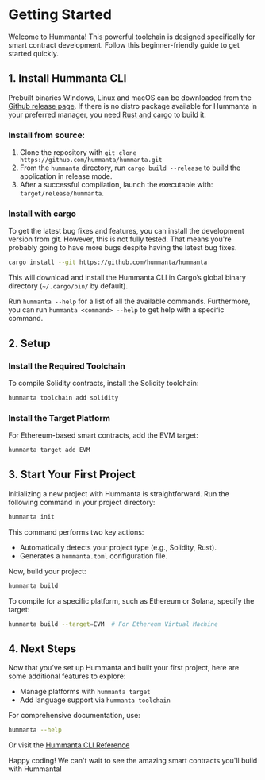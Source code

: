 # Getting Started

Welcome to Hummanta! This powerful toolchain is designed specifically for smart contract development. Follow this beginner-friendly guide to get started quickly.

## 1. Install Hummanta CLI

Prebuilt binaries Windows, Linux and macOS can be downloaded from the [Github release page](https://github.com/hummanta/hummanta/releases/latest). If there is no distro package available for Hummanta in your preferred manager, you need [Rust and cargo](https://www.rust-lang.org/tools/install) to build it.

### Install from source:

1. Clone the repository with `git clone https://github.com/hummanta/hummanta.git`
2. From the `hummanta` directory, run `cargo build --release` to build the application in release mode.
3. After a successful compilation, launch the executable with: `target/release/hummanta`.

### Install with cargo

To get the latest bug fixes and features, you can install the development version from git. However, this is not fully tested. That means you're probably going to have more bugs despite having the latest bug fixes.

```bash
cargo install --git https://github.com/hummanta/hummanta
```

This will download and install the Hummanta CLI in Cargo’s global binary directory (`~/.cargo/bin/` by default).

Run `hummanta --help` for a list of all the available commands. Furthermore, you can run `hummanta <command> --help` to get help with a specific command.

## 2. Setup

### Install the Required Toolchain

To compile Solidity contracts, install the Solidity toolchain:

```bash
hummanta toolchain add solidity
```

### Install the Target Platform

For Ethereum-based smart contracts, add the EVM target:

```bash
hummanta target add EVM
```

## 3. Start Your First Project

Initializing a new project with Hummanta is straightforward. Run the following command in your project directory:

```bash
hummanta init
```

This command performs two key actions:

- Automatically detects your project type (e.g., Solidity, Rust).
- Generates a `hummanta.toml` configuration file.

Now, build your project:

```bash
hummanta build
```

To compile for a specific platform, such as Ethereum or Solana, specify the target:

```bash
hummanta build --target=EVM  # For Ethereum Virtual Machine
```

## 4. Next Steps

Now that you’ve set up Hummanta and built your first project, here are some additional features to explore:

- Manage platforms with `hummanta target`
- Add language support via `hummanta toolchain`

For comprehensive documentation, use:

 ```bash
 hummanta --help
 ```

Or visit the [Hummanta CLI Reference](references/cli.md)

Happy coding! We can't wait to see the amazing smart contracts you'll build with Hummanta!
